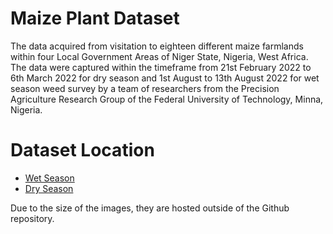 # Maize Plant Dataset
The data acquired from visitation to  eighteen different maize farmlands within four Local Government Areas of Niger State, Nigeria, West Africa. The data were captured within the timeframe from 21st February 2022 to 6th March 2022 for dry season and 1st August to 13th August 2022 for wet season weed survey by a team of researchers from the Precision Agriculture Research Group of the Federal University of Technology, Minna, Nigeria.

# Dataset Location 
* [Wet Season](https://drive.google.com/drive/folders/1sxUXtNtIdIGFOt0q5D-HT79Q3NydFx6J?usp=sharing)
* [Dry Season](https://drive.google.com/drive/folders/14EzNH1Wm5zAmj95fzP7nFl7EX51qTaCF?usp=sharing)

Due to the size of the images, they are hosted outside of the Github repository.
